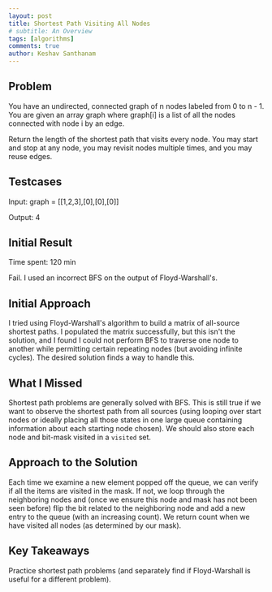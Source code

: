 ```yaml
---
layout: post
title: Shortest Path Visiting All Nodes
# subtitle: An Overview
tags: [algorithms]
comments: true
author: Keshav Santhanam
---
```


## Problem
You have an undirected, connected graph of n nodes labeled from 0 to n - 1. You are given an array graph where graph[i] is a list of all the nodes connected with node i by an edge.

Return the length of the shortest path that visits every node. You may start and stop at any node, you may revisit nodes multiple times, and you may reuse edges.

## Testcases
Input: graph = [[1,2,3],[0],[0],[0]]

Output: 4

## Initial Result
Time spent: 120 min

Fail. I used an incorrect BFS on the output of Floyd-Warshall's. 

## Initial Approach
I tried using Floyd-Warshall's algorithm to build a matrix of all-source shortest paths. I populated the matrix successfully, but this isn't the solution, and I found I could not perform BFS to traverse one node to another while permitting certain repeating nodes (but avoiding infinite cycles). The desired solution finds a way to handle this. 

## What I Missed
Shortest path problems are generally solved with BFS. This is still true if we want to observe the shortest path from all sources (using looping over start nodes or ideally placing all those states in one large queue containing information about each starting node chosen). We should also store each node and bit-mask visited in a ```visited``` set. 

## Approach to the Solution
Each time we examine a new element popped off the queue, we can verify if all the items are visited in the mask. If not, we loop through the neighboring nodes and (once we ensure this node and mask has not been seen before) flip the bit related to the neighboring node and add a new entry to the queue (with an increasing count). We return count when we have visited all nodes (as determined by our mask). 

## Key Takeaways
Practice shortest path problems (and separately find if Floyd-Warshall is useful for a different problem). 